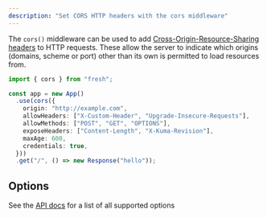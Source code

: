 ```yaml
---
description: "Set CORS HTTP headers with the cors middleware"
---
```


The `cors()` middleware can be used to add
[Cross-Origin-Resource-Sharing headers](https://developer.mozilla.org/en-US/docs/Web/HTTP/Guides/CORS)
to HTTP requests. These allow the server to indicate which origins (domains,
scheme or port) other than its own is permitted to load resources from.

```ts
import { cors } from "fresh";

const app = new App()
  .use(cors({
    origin: "http://example.com",
    allowHeaders: ["X-Custom-Header", "Upgrade-Insecure-Requests"],
    allowMethods: ["POST", "GET", "OPTIONS"],
    exposeHeaders: ["Content-Length", "X-Kuma-Revision"],
    maxAge: 600,
    credentials: true,
  }))
  .get("/", () => new Response("hello"));
```

## Options

See the [API docs](https://jsr.io/@fresh/core/doc/~/cors) for a list of all
supported options
